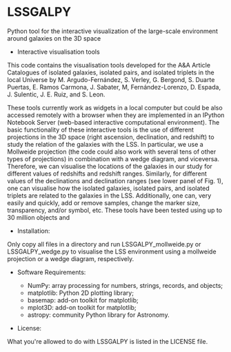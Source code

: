 # LSSGALPY
Python tool for the interactive visualization of the large-scale environment around galaxies on the 3D space 

* Interactive visualisation tools

This code contains the visualisation tools developed for the A&A Article Catalogues of isolated galaxies, isolated pairs, and isolated triplets in the local Universe by M. Argudo-Fernández, S. Verley, G. Bergond, S. Duarte Puertas, E. Ramos Carmona, J. Sabater, M, Fernández-Lorenzo, D. Espada, J. Sulentic, J. E. Ruiz, and S. Leon.

These tools currently work as widgets in a local computer but could be also accessed remotely with a browser when they are implemented in an IPython Notebook Server (web-based interactive computational environment).
The basic functionality of these interactive tools is the use of different projections in the 3D space (right ascension, declination, and redshift) to study the relation of the galaxies with the LSS. In particular, we use a Mollweide projection (the code could also work with several tens of other types of projections) in combination with a wedge diagram, and viceversa. Therefore, we can visualise the locations of the galaxies in our study for different values of redshifts and redshift ranges. Similarly, for different values of the declinations and declination ranges (see lower panel of Fig. 1), one can visualise how the isolated galaxies, isolated pairs, and isolated triplets are related to the galaxies in the LSS. Additionally, one can, very easily and quickly, add or remove samples, change the marker size, transparency, and/or symbol, etc. These tools have been tested using up to 30 million objects and

*  Installation:

Only copy all files in a directory and run LSSGALPY_mollweide.py or LSSGALPY_wedge.py to visualise the LSS environment using a mollweide projection or a wedge diagram, respectively.

* Software Requirements: 

  * NumPy: array processing for numbers, strings, records, and objects;
  * matplotlib: Python 2D plotting library;
  * basemap: add-on toolkit for matplotlib;
  * mplot3D: add-on toolkit for matplotlib;
  * astropy: community Python library for Astronomy.

* License:

What you're allowed to do with LSSGALPY is listed in the LICENSE file.

